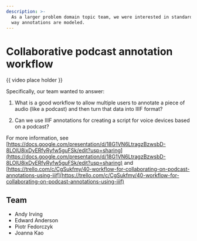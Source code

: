 ```yaml
---
description: >-
  As a larger problem domain topic team, we were interested in standardising the
  way annotations are modeled.
---
```


# Collaborative podcast annotation workflow

  
{{ video place holder }}



Specifically, our team wanted to answer:

1. What is a good workflow to allow multiple users to annotate a piece of audio \(like a podcast\) and then turn that data into IIIF format?

2. Can we use IIIF annotations for creating a script for voice devices based on a podcast?

For more information, see [https://docs.google.com/presentation/d/18G1VN6LtragzBzwsbD-8LOlU8ixDyERfyRyfw5guFSk/edit?usp=sharing](https://docs.google.com/presentation/d/18G1VN6LtragzBzwsbD-8LOlU8ixDyERfyRyfw5guFSk/edit?usp=sharing) and [https://trello.com/c/CgSukfmy/40-workflow-for-collaborating-on-podcast-annotations-using-iiif](https://trello.com/c/CgSukfmy/40-workflow-for-collaborating-on-podcast-annotations-using-iiif)



## **Team**

* Andy Irving
* Edward Anderson
* Piotr Fedorczyk
* Joanna Kao 


